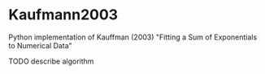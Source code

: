 Kaufmann2003
============

Python implementation of Kauffman (2003) "Fitting a Sum of Exponentials to Numerical Data"

TODO describe algorithm
